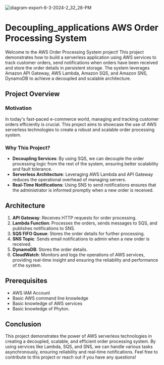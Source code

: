 ![diagram-export-6-3-2024-2_32_28-PM](https://github.com/IrinaZarzu/Decoupling_applications/assets/116802082/e37ec5b8-3ebf-4c62-9d2d-e6b16515a31e)

# Decoupling_applications AWS Order Processing System

Welcome to the AWS Order Processing System project! This project demonstrates how to build a serverless application using AWS services to track customer orders, send notifications when orders have been received and store the order details in persistent storage. The system leverages Amazon API Gateway, AWS Lambda, Amazon SQS, and Amazon SNS, DynamoDB to achieve a decoupled and scalable architecture.

## Project Overview

### Motivation
In today's fast-paced e-commerce world, managing and tracking customer orders efficiently is crucial. This project aims to showcase the use of AWS serverless technologies to create a robust and scalable order processing system.

### Why This Project?
- **Decoupling Services**: By using SQS, we can decouple the order processing logic from the rest of the system, ensuring better scalability and fault tolerance.
- **Serverless Architecture**: Leveraging AWS Lambda and API Gateway reduces the operational overhead of managing servers.
- **Real-Time Notifications**: Using SNS to send notifications ensures that the administrator is informed promptly when a new order is received.

## Architecture
1. **API Gateway**: Receives HTTP requests for order processing.
2. **Lambda Function**: Processes the orders, sends messages to SQS, and publishes notifications to SNS.
3. **SQS FIFO Queue**: Stores the order details for further processing.
4. **SNS Topic**: Sends email notifications to admin when a new order is received.
5. **DynamoDB**: Stores the order details.
6. **CloudWatch**: Monitors and logs the operations of AWS services, providing real-time insight and ensuring the reliability and performance of the system.

## Prerequisites
- AWS IAM Account
- Basic AWS command line knowledge
- Basic knowledge of AWS services
- Basic knowledge of Phyton.

## Conclusion
This project demonstrates the power of AWS serverless technologies in creating a decoupled, scalable, and efficient order processing system. By using services like Lambda, SQS, and SNS, we can handle various tasks asynchronously, ensuring reliability and real-time notifications.
Feel free to contribute to this project or reach out if you have any questions!




